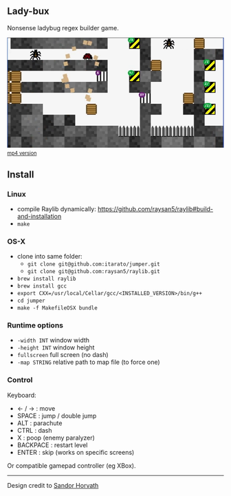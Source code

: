 Lady-bux
--------

Nonsense ladybug regex builder game.

[![Watch the video](misc/thumb.png)](misc/test_run.webm)
<small>[mp4 version](misc/test_run.mp4)</small>

## Install

### Linux

- compile Raylib dynamically: https://github.com/raysan5/raylib#build-and-installation
- `make`

### OS-X

- clone into same folder:
  - `git clone git@github.com:itarato/jumper.git`
  - `git clone git@github.com:raysan5/raylib.git`
- `brew install raylib`
- `brew install gcc`
- `export CXX=/usr/local/Cellar/gcc/<INSTALLED_VERSION>/bin/g++`
- `cd jumper`
- `make -f MakefileOSX bundle`

### Runtime options

- `-width INT` window width
- `-height INT` window height
- `fullscreen` full screen (no dash)
- `-map STRING` relative path to map file (to force one)

### Control

Keyboard:

* ← / → : move
* SPACE : jump / double jump
* ALT   : parachute
* CTRL  : dash
* X     : poop (enemy paralyzer)
* BACKPACE : restart level
* ENTER : skip (works on specific screens)

Or compatible gamepad controller (eg XBox).

---

Design credit to [Sandor Horvath](https://www.behance.net/lexdraw/appreciated)

